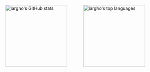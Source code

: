 <div style="display: flex; width: 100%;">
  <img 
    src="https://github-readme-stats.vercel.app/api?username=iargho&show_icons=true&locale=en&theme=dark&hide_rank=true" 
    alt="iargho's GitHub stats" 
    style="flex: 1; height: 200px; object-fit: cover;" 
  />
  <img 
    src="https://github-readme-stats.vercel.app/api/top-langs?username=iargho&show_icons=true&locale=en&layout=compact&theme=dark" 
    alt="iargho's top languages" 
    style="flex: 1; height: 200px; object-fit: cover;" 
  />
</div>

